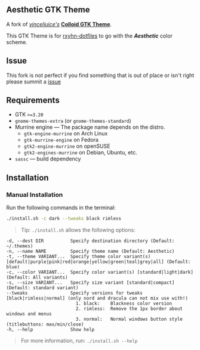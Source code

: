 ## Aesthetic GTK Theme

A fork of [_vinceliuice's_](https://github.com/vinceliuice) [**Colloid GTK Theme**](https://github.com/vinceliuice/Colloid-gtk-theme).

This GTK Theme is for [rxyhn-dotfiles](https://github.com/rxyhn/dotfiles) to go with the ***Aesthetic*** color scheme.

## Issue

This fork is not perfect if you find something that is out of place or isn't right please summit a [issue](https://github.com/Deathemonic/Aesthetic-GTK/issues?q=is%3Aissue+is%3Aopen+sort%3Aupdated-desc)

## Requirements

- GTK `>=3.20`
- `gnome-themes-extra` (or `gnome-themes-standard`)
- Murrine engine — The package name depends on the distro.
  - `gtk-engine-murrine` on Arch Linux
  - `gtk-murrine-engine` on Fedora
  - `gtk2-engine-murrine` on openSUSE
  - `gtk2-engines-murrine` on Debian, Ubuntu, etc.
- `sassc` — build dependency


## Installation

### Manual Installation

Run the following commands in the terminal:

```sh
./install.sh -c dark --tweaks black rimless
```

> Tip: `./install.sh` allows the following options:

```
-d, --dest DIR          Specify destination directory (Default: ~/.themes)
-n, --name NAME         Specify theme name (Default: Aesthetic)
-t, --theme VARIANT...  Specify theme color variant(s) [default|purple|pink|red|orange|yellow|green|teal|grey|all] (Default: blue)
-c, --color VARIANT...  Specify color variant(s) [standard|light|dark] (Default: All variants)
-s, --size VARIANT...   Specify size variant [standard|compact] (Default: standard variant)
--tweaks                Specify versions for tweaks [black|rimless|normal] (only nord and dracula can not mix use with!)
                          1. black:    Blackness color version
                          2. rimless:  Remove the 1px border about windows and menus
                          3. normal:   Normal windows button style (titlebuttons: max/min/close)
-h, --help              Show help
```

> For more information, run: `./install.sh --help`
